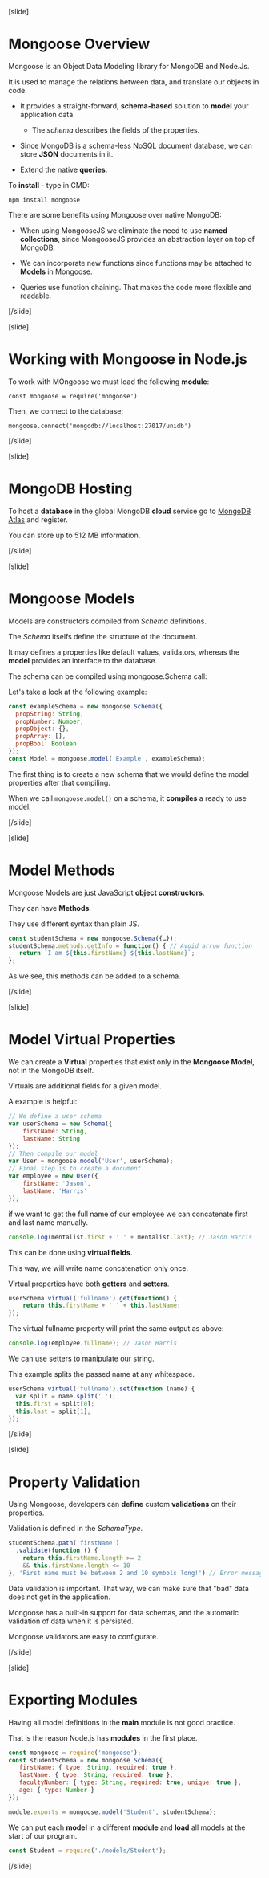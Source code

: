 [slide]

# Mongoose Overview

Mongoose is an Object Data Modeling library for MongoDB and Node.Js.

It is used to manage the relations between data, and translate our objects in code.

- It provides a straight-forward, **schema-based** solution to **model** your application data.

  * The *schema* describes the fields of the properties.

- Since MongoDB is a schema-less NoSQL document database, we can store **JSON** documents in it.

- Extend the native **queries**.

To **install** - type in CMD:

```
npm install mongoose
```

There are some benefits using Mongoose over native MongoDB:

- When using MongooseJS we eliminate the need to use **named collections**, since MongooseJS provides an abstraction layer on top of MongoDB.

- We can incorporate new functions since functions may be attached to **Models** in Mongoose.

- Queries use function chaining. That makes the code more flexible and readable.



[/slide]

[slide]

# Working with Mongoose in Node.js

To work with MOngoose we must load the following **module**:

```
const mongoose = require('mongoose')
```

Then, we connect to the database:

```
mongoose.connect('mongodb://localhost:27017/unidb')
```


[/slide]


[slide]

# MongoDB Hosting

To host a **database** in the global MongoDB **cloud** service go to [MongoDB Atlas](https://www.mongodb.com/cloud/atlas) and register.

You can store up to 512 MB information.

[/slide]

[slide]

# Mongoose Models

Models are constructors compiled from *Schema* definitions.

The *Schema* itselfs define the structure of the document.

It may defines a properties like default values, validators, whereas the **model** provides an interface to the database.

The schema can be compiled using mongoose.Schema call:

Let's take a look at the following example:

``` js
const exampleSchema = new mongoose.Schema({
  propString: String,
  propNumber: Number,
  propObject: {},
  propArray: [],
  propBool: Boolean
});
const Model = mongoose.model('Example', exampleSchema);
```

The first thing is to create a new schema that we would define the model properties after that compiling.

When we call `mongoose.model()` on a schema, it **compiles** a ready to use model.


[/slide]

[slide]

# Model Methods

Mongoose Models are just JavaScript **object constructors**.

They can have **Methods**.

They use different syntax than plain JS.

``` js
const studentSchema = new mongoose.Schema({…});
studentSchema.methods.getInfo = function() { // Avoid arrow function
   return `I am ${this.firstName} ${this.lastName}`;
};
```

As we see, this methods can be added to a schema.

[/slide]

[slide]

# Model Virtual Properties

We can create a **Virtual** properties that exist only in the **Mongoose Model**, not in the MongoDB itself.

Virtuals are additional fields for a given model. 

A example is helpful:

``` js
// We define a user schema
var userSchema = new Schema({  
    firstName: String,
    lastName: String
});
// Then compile our model
var User = mongoose.model('User', userSchema);
// Final step is to create a document
var employee = new User({  
    firstName: 'Jason',
    lastName: 'Harris'
});
```

if we want to get the full name of our employee we can concatenate first and last name manually.

``` js
console.log(mentalist.first + ' ' + mentalist.last); // Jason Harris 
```

This can be done using **virtual fields**. 

This way, we will write name concatenation only once.

Virtual properties have both **getters** and **setters**.

``` js
userSchema.virtual('fullname').get(function() {  
    return this.firstName + ' ' + this.lastName;
});
```

The virtual fullname property will print the same output as above:

``` js
console.log(employee.fullname); // Jason Harris
```

We can use setters to manipulate our string.

This example splits the passed name at any whitespace.

``` js
userSchema.virtual('fullname').set(function (name) {  
  var split = name.split(' ');
  this.first = split[0];
  this.last = split[1];
});
```

[/slide]

[slide]

# Property Validation

Using Mongoose, developers can **define** custom **validations** on their properties.

Validation is defined in the *SchemaType*.

``` js 
studentSchema.path('firstName')
  .validate(function () {
   	return this.firstName.length >= 2 
	&& this.firstName.length <= 10
}, 'First name must be between 2 and 10 symbols long!') // Error message passed as second parameter
```

Data validation is important. That way, we can make sure that "bad" data does not get in the application.

Mongoose has a built-in support for data schemas, and the automatic validation of data when it is persisted.

Mongoose validators are easy to configurate.

[/slide]

[slide]

# Exporting Modules

Having all model definitions in the **main** module is not good practice.

That is the reason Node.js has **modules** in the first place.

``` js
const mongoose = require('mongoose');
const studentSchema = new mongoose.Schema({
   firstName: { type: String, required: true },
   lastName: { type: String, required: true },
   facultyNumber: { type: String, required: true, unique: true },
   age: { type: Number }
});

module.exports = mongoose.model('Student', studentSchema);
```

We can put each **model** in a different **module** and **load** all models at the start of our program.

``` js
const Student = require('./models/Student');
```

[/slide]